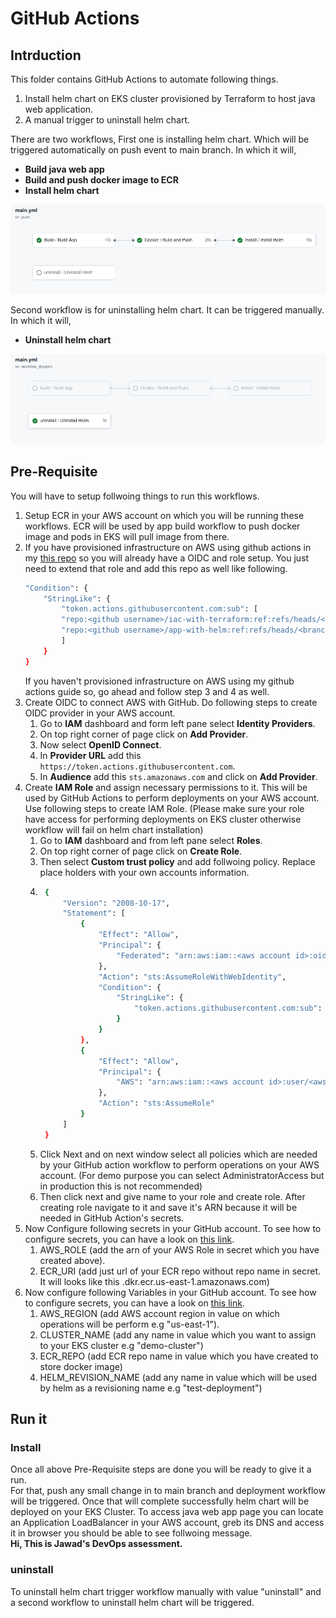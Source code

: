 # GitHub Actions
## Intrduction
This folder contains GitHub Actions to automate following things.
1. Install helm chart on EKS cluster provisioned by Terraform to host java web application.
2. A manual trigger to uninstall helm chart.

There are two workflows, First one is installing helm chart. Which will be triggered automatically on push event to main branch. In which it will,
- **Build java web app**
- **Build and push docker image to ECR**
- **Install helm chart**

![deploy workflow png](https://raw.githubusercontent.com/iam-jawad/app-with-helm/main/.github/install-workflow.png)

Second workflow is for uninstalling helm chart. It can be triggered manually. In which it will,

- **Uninstall helm chart**

![deploy workflow png](https://raw.githubusercontent.com/iam-jawad/app-with-helm/main/.github/uninstall-workflow.png)

## Pre-Requisite
You will have to setup follwoing things to run this workflows.
1. Setup ECR in your AWS account on which you will be running these workflows. ECR will be used by app build workflow to push docker image and pods in EKS will pull image from there.
2. If you have provisioned infrastructure on AWS using github actions in my [this repo](https://github.com/iam-jawad/iac-with-terraform) so you will already have a OIDC and role setup. You just need to extend that role and add this repo as well like following.
    ```sh
    "Condition": {
        "StringLike": {
            "token.actions.githubusercontent.com:sub": [
            "repo:<github username>/iac-with-terraform:ref:refs/heads/<branch>"
            "repo:<github username>/app-with-helm:ref:refs/heads/<branch>"
            ]
        }
    }
    ```
    If you haven't provisioned infrastructure on AWS using my github actions guide so, go ahead and follow step 3 and 4 as well.
2. Create OIDC to connect AWS with GitHub. Do following steps to create OIDC provider in your AWS account.
    1. Go to **IAM** dashboard and form left pane select **Identity Providers**.
    2. On top right corner of page click on **Add Provider**.
    3. Now select **OpenID Connect**.
    4. In **Provider URL** add this ```https://token.actions.githubusercontent.com```.
    5. In **Audience** add this ```sts.amazonaws.com``` and click on **Add Provider**.
3. Create **IAM Role** and assign necessary permissions to it. This will be used by GitHub Actions to perform deployments on your AWS account. Use following steps to create IAM Role. (Please make sure your role have access for performing deployments on EKS cluster otherwise workflow will fail on helm chart installation)
    1. Go to **IAM** dashboard and from left pane select **Roles**.
    2. On top right corner of page click on **Create Role**.
    3. Then select **Custom trust policy** and add follwoing policy. Replace place holders with your own accounts information.
    4. ```sh
        {
            "Version": "2008-10-17",
            "Statement": [
                {
                    "Effect": "Allow",
                    "Principal": {
                        "Federated": "arn:aws:iam::<aws account id>:oidc-provider/token.actions.githubusercontent.com"
                    },
                    "Action": "sts:AssumeRoleWithWebIdentity",
                    "Condition": {
                        "StringLike": {
                            "token.actions.githubusercontent.com:sub": "repo:<github username>/<repo     name>:ref:refs/heads/<branch>"
                        }
                    }
                },
                {
                    "Effect": "Allow",
                    "Principal": {
                        "AWS": "arn:aws:iam::<aws account id>:user/<aws account username>"
                    },
                    "Action": "sts:AssumeRole"
                }
            ]
        }
        ```
    5. Click Next and on next window select all policies which are needed by your GitHub action workflow to perform operations on your AWS account. (For demo purpose you can select AdministratorAccess but in production this is not recommended)
    6. Then click next and give name to your role and create role. After creating role navigate to it and save it's ARN because it will be needed in GitHub Action's secrets.
5. Now Configure following secrets in your GitHub account. To see how to configure secrets, you can have a look on [this link](https://docs.github.com/en/actions/security-for-github-actions/security-guides/using-secrets-in-github-actions).
    1. AWS_ROLE (add the arn of your AWS Role in secret which you have created above).
    2. ECR_URI (add just url of your ECR repo without repo name in secret. It will looks like this <account id>.dkr.ecr.us-east-1.amazonaws.com)
6. Now configure following Variables in your GitHub account. To see how to configure secrets, you can have a look on [this link](https://docs.github.com/en/actions/writing-workflows/choosing-what-your-workflow-does/variables).
    1. AWS_REGION (add AWS account region in value on which operations will be perform e.g "us-east-1").
    2. CLUSTER_NAME (add any name in value which you want to assign to your EKS cluster e.g "demo-cluster")
    3. ECR_REPO (add ECR repo name in value which you have created to store docker image)
    4. HELM_REVISION_NAME (add any name in value which will be used by helm as a revisioning name e.g "test-deployment")

## Run it
### Install
Once all above Pre-Requisite steps are done you will be ready to give it a run.\
For that, push any small change in to main branch and deployment workflow will be triggered. Once that will complete successfully helm chart will be deployed on your EKS Cluster. To access java web app page you can locate an Application LoadBalancer in your AWS account, greb its DNS and access it in browser you should be able to see follwoing message.\
**Hi, This is Jawad's DevOps assessment.**
### uninstall
To uninstall helm chart trigger workflow manually with value "uninstall" and a second workflow to uninstall helm chart will be triggered.